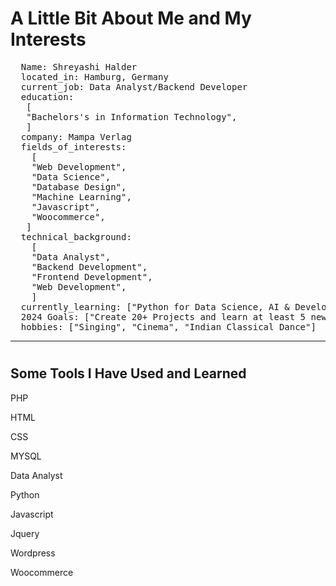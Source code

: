 # A Little Bit About Me and My Interests
<pre>
  <span class="pl-ent">Name</span>: <span class="pl-s">Shreyashi Halder</span>
  <span class="pl-ent">located_in</span>: <span class="pl-s">Hamburg, Germany</span>
  <span class="pl-ent">current_job</span>: <span class="pl-s">Data Analyst/Backend Developer</span>
  <span class="pl-ent">education</span>:
   <span class="pl-s">[</span>
   <span class="pl-s"><span class="pl-pds">"</span>Bachelors's in Information Technology<span class="pl-pds">"</span></span><span class="pl-s">,</span>
   <span class="pl-s">]</span>
  <span class="pl-ent">company</span>: <span class="pl-s">Mampa Verlag</span>
  <span class="pl-ent">fields_of_interests</span>:
    <span class="pl-s">[</span>
    <span class="pl-s"><span class="pl-pds">"</span>Web Development<span class="pl-pds">"</span></span><span class="pl-s">,</span>
    <span class="pl-s"><span class="pl-pds">"</span>Data Science<span class="pl-pds">"</span></span><span class="pl-s">,</span>
    <span class="pl-s"><span class="pl-pds">"</span>Database Design<span class="pl-pds">"</span></span><span class="pl-s">,</span>
    <span class="pl-s"><span class="pl-pds">"</span>Machine Learning<span class="pl-pds">"</span></span><span class="pl-s">,</span>
    <span class="pl-s"><span class="pl-pds">"</span>Javascript<span class="pl-pds">"</span></span><span class="pl-s">,</span>
    <span class="pl-s"><span class="pl-pds">"</span>Woocommerce<span class="pl-pds">"</span></span><span class="pl-s">,</span>
   <span class="pl-s">]</span>
  <span class="pl-ent">technical_background</span>:
    <span class="pl-s">[</span>
    <span class="pl-s"><span class="pl-pds">"</span>Data Analyst<span class="pl-pds">"</span></span><span class="pl-s">,</span>
    <span class="pl-s"><span class="pl-pds">"</span>Backend Development<span class="pl-pds">"</span></span><span class="pl-s">,</span>
    <span class="pl-s"><span class="pl-pds">"</span>Frontend Development<span class="pl-pds">"</span></span><span class="pl-s">,</span>
    <span class="pl-s"><span class="pl-pds">"</span>Web Development<span class="pl-pds">"</span></span><span class="pl-s">,</span>
    <span class="pl-s">]</span>
  <span class="pl-ent">currently_learning</span>: <span class="pl-s">["Python for Data Science, AI & Development offered by IBM."]</span>
  <span class="pl-ent">2024 Goals</span>: <span class="pl-s">["Create 20+ Projects and learn at least 5 new Technologies."]</span>
  <span class="pl-ent">hobbies</span>: <span class="pl-s">["Singing", "Cinema", "Indian Classical Dance"]</span></pre>

<hr>

# <h2>Some Tools I Have Used and Learned</h2>

<p>PHP</p>
<p>HTML</p>
<p>CSS</p>
<p>MYSQL</p>
<p>Data Analyst</p>
<p>Python</p>
<p>Javascript</p>
<p>Jquery</p>
<p>Wordpress</p>
<p>Woocommerce</p>


